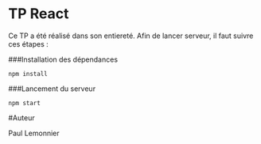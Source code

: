 # TP React

Ce TP a été réalisé dans son entiereté. Afin de lancer serveur, il faut suivre ces étapes :

###Installation des dépendances
```
npm install
```

###Lancement du serveur
```
npm start
```

#Auteur

Paul Lemonnier
